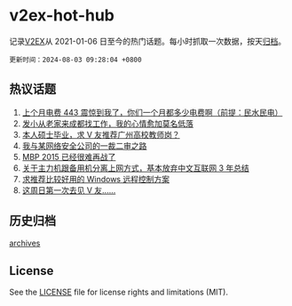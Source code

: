# v2ex-hot-hub

 记录[V2EX](https://www.v2ex.com/)从 2021-01-06 日至今的热门话题。每小时抓取一次数据，按天[归档](archives)。

`更新时间：2024-08-03 09:28:04 +0800`

## 热议话题

1. [上个月电费 443 震惊到我了，你们一个月都多少电费啊（前提：民水民电）](https://www.v2ex.com/t/1061951)
1. [发小从老家来成都找工作，我的心情愈加莫名低落](https://www.v2ex.com/t/1061936)
1. [本人硕士毕业，求 V 友推荐广州高校教师岗？](https://www.v2ex.com/t/1061907)
1. [我与某网络安全公司的一裁二审之路](https://www.v2ex.com/t/1061925)
1. [MBP 2015 已经很难再战了](https://www.v2ex.com/t/1062005)
1. [关于主力机跟备用机分离上网方式，基本放弃中文互联网 3 年总结](https://www.v2ex.com/t/1061957)
1. [求推荐比较好用的 Windows 远程控制方案](https://www.v2ex.com/t/1062036)
1. [这周日第一次去见 V 友……](https://www.v2ex.com/t/1061926)

## 历史归档

[archives](archives)

## License

See the [LICENSE](LICENSE) file for license rights and limitations (MIT).
